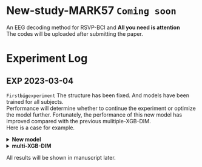 # New-study-MARK57 `Coming soon`
An EEG decoding method for RSVP-BCI and **All you need is attention** <br>
The codes will be uploaded after submitting the paper.
# Experiment Log
## EXP 2023-03-04 
`First`**`big`**`experiment`
The structure has been fixed. And models have been trained for all subjects.<br> Performance will determine whether to continue the experiment or optimize the model further. Fortunately, the performance of this new model has improved compared with the previous mulitiple-XGB-DIM. <br>
Here is a case for example.<br>
<details><summary><b>New model</b></summary>
![Image text](/example/sub5.PNG)
</details>
<details><summary><b>multi-XGB-DIM</b></summary>
![Image text](/example/sub5_comparison.PNG)
</details>

All results will be shown in manuscript later.

